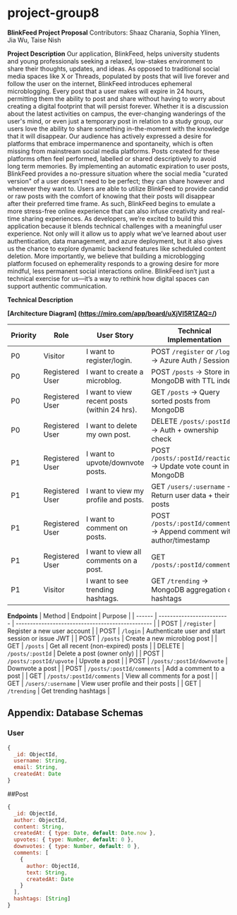 # project-group8
**BlinkFeed Project Proposal**
Contributors: Shaaz Charania, Sophia Ylinen, Jia Wu, Taise Nish

**Project Description**
Our application, BlinkFeed, helps university students and young professionals seeking a relaxed, low-stakes environment to share their thoughts, updates, and ideas. As opposed to traditional social media spaces like X or Threads, populated by posts that will live forever and follow the user on the internet, BlinkFeed introduces ephemeral microblogging. Every post that a user makes will expire in 24 hours, permitting them the ability to post and share without having to worry about creating a digital footprint that will persist forever. Whether it is a discussion about the latest activities on campus, the ever-changing wanderings of the user's mind, or even just a temporary post in relation to a study group, our users love the ability to share something in-the-moment with the knowledge that it will disappear. 
Our audience has actively expressed a desire for platforms that embrace impermanence and spontaneity, which is often missing from mainstream social media platforms. Posts created for these platforms often feel performed, labelled or shared descriptively to avoid long term memories. By implementing an automatic expiration to user posts, BlinkFeed provides a no-pressure situation where the social media "curated version" of a user doesn't need to be perfect; they can share however and whenever they want to. Users are able to utilize BlinkFeed to provide candid or raw posts with the comfort of knowing that their posts will disappear after their preferred time frame. As such, BlinkFeed begins to emulate a more stress-free online experience that can also infuse creativity and real-time sharing experiences.
As developers, we’re excited to build this application because it blends technical challenges with a meaningful user experience. Not only will it allow us to apply what we’ve learned about user authentication, data management, and azure deployment, but it also gives us the chance to explore dynamic backend features like scheduled content deletion. More importantly, we believe that building a microblogging platform focused on ephemerality responds to a growing desire for more mindful, less permanent social interactions online. BlinkFeed isn’t just a technical exercise for us—it’s a way to rethink how digital spaces can support authentic communication.


**Technical Description**

**[Architecture Diagram] (https://miro.com/app/board/uXjVI5R1ZAQ=/)**



| Priority | Role            | User Story                                   | Technical Implementation                                              |
| -------- | --------------- | -------------------------------------------- | --------------------------------------------------------------------- |
| P0       | Visitor         | I want to register/login.                    | POST `/register` or `/login` → Azure Auth / Sessions                  |
| P0       | Registered User | I want to create a microblog.                | POST `/posts` → Store in MongoDB with TTL index                       |
| P0       | Registered User | I want to view recent posts (within 24 hrs). | GET `/posts` → Query sorted posts from MongoDB                        |
| P0       | Registered User | I want to delete my own post.                | DELETE `/posts/:postId` → Auth + ownership check                      |
| P1       | Registered User | I want to upvote/downvote posts.             | POST `/posts/:postId/reactions` → Update vote count in MongoDB        |
| P1       | Registered User | I want to view my profile and posts.         | GET `/users/:username` → Return user data + their posts               |
| P1       | Registered User | I want to comment on posts.                  | POST `/posts/:postId/comments` → Append comment with author/timestamp |
| P1       | Registered User | I want to view all comments on a post.       | GET `/posts/:postId/comments`                                         |
| P1       | Visitor         | I want to see trending hashtags.             | GET `/trending` → MongoDB aggregation of hashtags                     |


**Endpoints**
| Method | Endpoint                  | Purpose                                          |
| ------ | ------------------------- | ------------------------------------------------ |
| POST   | `/register`               | Register a new user account                      |
| POST   | `/login`                  | Authenticate user and start session or issue JWT |
| POST   | `/posts`                  | Create a new microblog post                      |
| GET    | `/posts`                  | Get all recent (non-expired) posts               |
| DELETE | `/posts/:postId`          | Delete a post (owner only)                       |
| POST   | `/posts/:postId/upvote`   | Upvote a post                                    |
| POST   | `/posts/:postId/downvote` | Downvote a post                                  |
| POST   | `/posts/:postId/comments` | Add a comment to a post                          |
| GET    | `/posts/:postId/comments` | View all comments for a post                     |
| GET    | `/users/:username`        | View user profile and their posts                |
| GET    | `/trending`               | Get trending hashtags                            |


## Appendix: Database Schemas

### User
```js
{
  _id: ObjectId,
  username: String,
  email: String,
  createdAt: Date
}

```
##Post
```js
{
  _id: ObjectId,
  author: ObjectId,
  content: String,
  createdAt: { type: Date, default: Date.now },
  upvotes: { type: Number, default: 0 },
  downvotes: { type: Number, default: 0 },
  comments: [
    {
      author: ObjectId,
      text: String,
      createdAt: Date
    }
  ],
  hashtags: [String]
}
